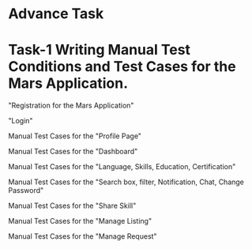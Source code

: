 # Advance Task
 
Task-1 Writing Manual Test Conditions and Test Cases for the Mars Application.
===================================================================================================================================================================================
"Registration for the Mars Application"

"Login"

Manual Test Cases  for the "Profile Page"

Manual Test Cases for the "Dashboard"

Manual Test Cases for the "Language, Skills, Education, Certification"

Manual Test Cases for the "Search box, filter, Notification, Chat, Change Password"

Manual Test Cases for the "Share Skill"

Manual Test Cases for the "Manage Listing"

Manual Test Cases for the "Manage Request"
